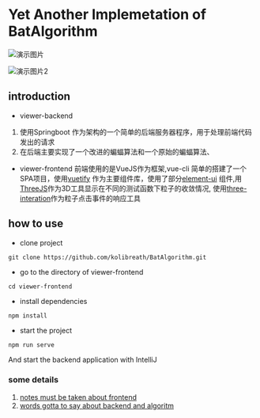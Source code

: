 #   Yet Another Implemetation of BatAlgorithm
![演示图片](https://s2.ax1x.com/2020/02/18/3ixjl6.png)

![演示图片2](https://s2.ax1x.com/2020/02/18/3ix2Yn.png)

## introduction
- viewer-backend
1. 使用Springboot 作为架构的一个简单的后端服务器程序，用于处理前端代码发出的请求
2. 在后端主要实现了一个改进的蝙蝠算法和一个原始的蝙蝠算法、
- viewer-frontend
前端使用的是VueJS作为框架,vue-cli 简单的搭建了一个SPA项目，使用[vuetify](https://vuetifyjs.com/) 作为主要组件库，使用了部分[element-ui](https://element.eleme.cn/) 组件,用[ThreeJS](https://threejs.org/)作为3D工具显示在不同的测试函数下粒子的收敛情况,
使用[three-interation](https://github.com/jasonChen1982/three.interaction.js/tree/master)作为粒子点击事件的响应工具

## how to use
- clone project
```
git clone https://github.com/kolibreath/BatAlgorithm.git
```
- go to the directory of viewer-frontend
```
cd viewer-frontend
```
- install dependencies
```
npm install
```
- start the project 
```
npm run serve
```
And start the backend application with IntelliJ

### some details
1. [notes must be taken about frontend](https://github.com/kolibreath/BatAlgorithm/blob/master/viewer-frontend/README.md)
2. [words gotta to say  about backend and algoritm](https://github.com/kolibreath/BatAlgorithm/blob/master/viewer-backend/README.md)
